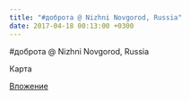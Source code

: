 ```yaml
---
title: "#доброта @ Nizhni Novgorod, Russia"
date: 2017-04-18 00:13:00 +0300
---
```


#доброта @ Nizhni Novgorod, Russia

Карта

[Вложение](https://vk.com/photo41076938_456240407)
